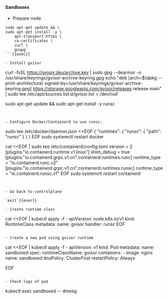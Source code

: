 #### Sandboxes

- Prepare node
```
sudo apt-get update && \
sudo apt-get install -y \
    apt-transport-https \
    ca-certificates \
    curl \
    gnupg
```{{exec}}

- Install gvisor
```
curl -fsSL https://gvisor.dev/archive.key | sudo gpg --dearmor -o /usr/share/keyrings/gvisor-archive-keyring.gpg
echo "deb [arch=$(dpkg --print-architecture) signed-by=/usr/share/keyrings/gvisor-archive-keyring.gpg] https://storage.googleapis.com/gvisor/releases release main" | sudo tee /etc/apt/sources.list.d/gvisor.list > /dev/null

sudo apt-get update && sudo apt-get install -y runsc
```{{exec}}


- Configure Docker/Containerd to use runsc:

```
sudo tee /etc/docker/daemon.json <<EOF
{
  "runtimes": {
    "runsc": {
      "path": "runsc"
    }
  }
}
EOF
sudo systemctl restart docker

cat <<EOF | sudo tee /etc/containerd/config.toml
version = 2
[plugins."io.containerd.runtime.v1.linux"]
  shim_debug = true
[plugins."io.containerd.grpc.v1.cri".containerd.runtimes.runc]
  runtime_type = "io.containerd.runc.v2"
[plugins."io.containerd.grpc.v1.cri".containerd.runtimes.runsc]
  runtime_type = "io.containerd.runsc.v1"
EOF
sudo systemctl restart containerd

```{{exec}}


- Go back to controlplane

`exit`{{exec}}

- Create runtime class
```
cat <<EOF | kubectl apply -f -
apiVersion: node.k8s.io/v1
kind: RuntimeClass
metadata:
  name: gvisor
handler: runsc
EOF
```{{exec}}

- Create a new pod using gvisor runtime

```
cat <<EOF | kubectl apply -f -
apiVersion: v1
kind: Pod
metadata:
  name: sandboxed
spec:
  runtimeClassName: gvisor
  containers:
    - image: nginx
      name: sandboxed
  dnsPolicy: ClusterFirst
  restartPolicy: Always

EOF
```{{exec}}

- Check logs of pod

```
 kubectl exec sandboxed -- dmesg
 ```{{exec}}

